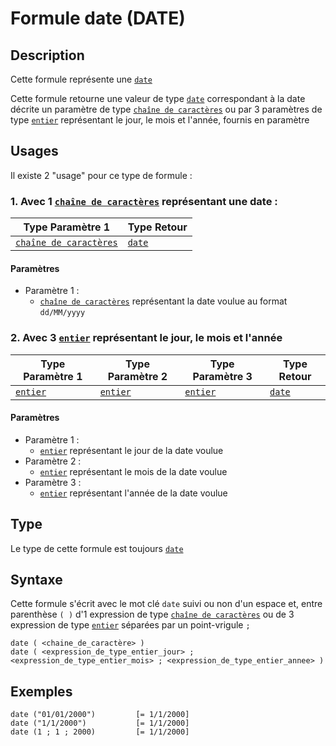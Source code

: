 # Formule date (DATE)
## Description
Cette formule représente une [`date`][valeur-de-retour] 

Cette formule retourne une valeur de type [`date`][valeur-de-retour] correspondant à la date décrite un paramètre de type [`chaîne de caractères`][valeur-de-retour] ou par 3 paramètres de type [`entier`][valeur-de-retour] représentant le jour, le mois et l'année, fournis en paramètre

## Usages
Il existe 2 "usage" pour ce type de formule :

### 1. Avec 1 [`chaîne de caractères`][valeur-de-retour] représentant une date :

|Type Paramètre 1|Type Retour|
|----------------|-----------|
|[`chaîne de caractères`][valeur-de-retour]|[`date`][valeur-de-retour]|

#### Paramètres
- Paramètre 1 :
    - [`chaîne de caractères`][valeur-de-retour] représentant la date voulue au format `dd/MM/yyyy`

### 2. Avec 3 [`entier`][valeur-de-retour] représentant le jour, le mois et l'année

|Type Paramètre 1|Type Paramètre 2|Type Paramètre 3|Type Retour|
|----------------|----------------|----------------|-----------|
|[`entier`][valeur-de-retour]|[`entier`][valeur-de-retour]|[`entier`][valeur-de-retour]|[`date`][valeur-de-retour]|

#### Paramètres
- Paramètre 1 :
    - [`entier`][valeur-de-retour] représentant le jour de la date voulue
- Paramètre 2 :
    - [`entier`][valeur-de-retour] représentant le mois de la date voulue
- Paramètre 3 :
    - [`entier`][valeur-de-retour] représentant l'année de la date voulue

## Type
Le type de cette formule est toujours [`date`][valeur-de-retour]

## Syntaxe
Cette formule s'écrit avec le mot clé `date` suivi ou non d'un espace et, entre parenthèse `( )` d'1 expression de type [`chaîne de caractères`][valeur-de-retour] ou de 3 expression de type [`entier`][valeur-de-retour] séparées par un point-vrigule `;`

    date ( <chaine_de_caractère> )
    date ( <expression_de_type_entier_jour> ; <expression_de_type_entier_mois> ; <expression_de_type_entier_annee> )

## Exemples
    date ("01/01/2000")         [= 1/1/2000]
    date ("1/1/2000")           [= 1/1/2000]
    date (1 ; 1 ; 2000)         [= 1/1/2000]
    

[valeur-de-retour]: ../../lexique.md#valeur-de-retour
